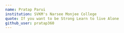 ```yaml
---
name: Pratap Parui
institution: SVKM's Narsee Monjee College  
quote: If you want to be Strong Learn to live Alone
github_user: pratap360
---
```

